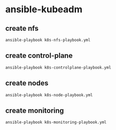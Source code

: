 # ansible-kubeadm

## create nfs

```console
ansible-playbook k8s-nfs-playbook.yml
```

## create control-plane

```console
ansible-playbook k8s-controlplane-playbook.yml
```

## create nodes

```console
ansible-playbook k8s-node-playbook.yml
```

## create monitoring

```console
ansible-playbook k8s-monitoring-playbook.yml
```
